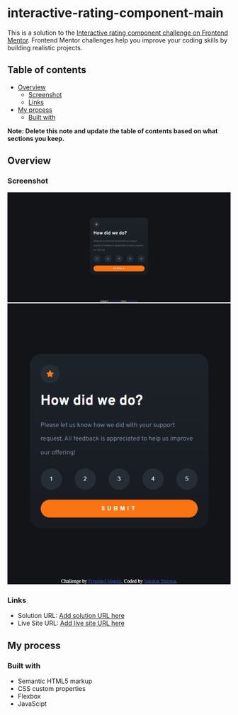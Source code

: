# interactive-rating-component-main

This is a solution to the [Interactive rating component challenge on Frontend Mentor](https://www.frontendmentor.io/challenges/interactive-rating-component-koxpeBUmI). Frontend Mentor challenges help you improve your coding skills by building realistic projects. 

## Table of contents

- [Overview](#overview)
  - [Screenshot](#screenshot)
  - [Links](#links)
- [My process](#my-process)
  - [Built with](#built-with)

**Note: Delete this note and update the table of contents based on what sections you keep.**

## Overview

### Screenshot

![](images/desktop-preview.png)
![](images/mobile-preview.png)

### Links

- Solution URL: [Add solution URL here](https://www.frontendmentor.io/solutions/interactive-rating-component-using-html-css-and-javascript-iebVeY4EBD)
- Live Site URL: [Add live site URL here](https://sanskarsharma100.github.io/interactive-rating-component-main/)

## My process

### Built with

- Semantic HTML5 markup
- CSS custom properties
- Flexbox
- JavaScipt
